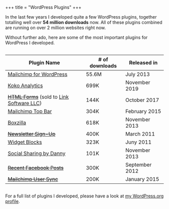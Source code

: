 +++
title = "WordPress Plugins"
+++

In the last few years I developed quite a few WordPress plugins, together totalling well over **54 million downloads** now. All of these plugins combined are running on over 2 million websites right now.

Without further ado, here are some of the most important plugins for WordPress I developed.

<div style="overflow-x: auto;">
<table>
    <thead>
	<tr>
    	<th>Plugin Name</th>
        <th># of downloads</th>
        <th>Released in</th>
    </tr>
    </thead>
    <tbody>
    <tr>
    	<td><a href="https://www.mc4wp.com/">Mailchimp for WordPress</a></td>
        <td id="mailchimp-for-wp-downloads">55.6M</td>
        <td>July 2013</td>
    </tr>
    <tr>
        <td><a href="https://www.kokoanalytics.com">Koko Analytics</a></td>
        <td id="koko-analytics-downloads">699K</td>
        <td>November 2019</td>
    </tr>
    <tr>
        <td><s><a href="https://www.htmlformsplugin.com/">HTML Forms</a></s> (sold to <a href="https://linksoftwarellc.com/">Link Software LLC</a>)</td>
        <td id="html-forms-downloads">144K</td>
        <td>October 2017</td>
    </tr>
     <tr>
    	<td><a href="https://wordpress.org/plugins/mailchimp-top-bar/">Mailchimp Top Bar</a></td>
        <td id="mailchimp-top-bar-downloads">304K</td>
        <td>February 2015</td>
    </tr>
    <tr>
        <td><a href="https://boxzillaplugin.com/">Boxzilla</a></td>
            <td id="boxzilla-downloads">618K</td>
            <td>November 2013</td>
     </tr>
    <tr>
    	<td style="text-decoration: line-through"><a href="http://wordpress.org/plugins/newsletter-sign-up/">Newsletter Sign-Up</a></td>
        <td>400K</td>
        <td>March 2011</td>
    </tr>
    <tr>
    	<td><a href="https://wordpress.org/plugins/wysiwyg-widgets/">Widget Blocks</a></td>
        <td id="wysiwyg-widgets-downloads">323K</td>
        <td>Juny 2011</td>
    </tr>
    <tr>
    	<td><a href="https://wordpress.org/plugins/dvk-social-sharing/">Social Sharing by Danny</a></td>
        <td id="dvk-social-sharing-downloads">101K</td>
        <td>November 2013</td>
    </tr>
    <tr>
    	<td><s><a href="https://wordpress.org/plugins/recent-facebook-posts/">Recent Facebook Posts</a></s></td>
        <td>300K</td>
        <td>September 2012</td>
    </tr>
    <tr>
    <td><s><a href="https://wordpress.org/plugins/mailchimp-sync/">Mailchimp User Sync</a></s></td>
            <td>200K</td>
            <td>January 2015</td>
    </tr>
    </tbody>
</table>
</div>


For a full list of plugins I developed, please have a look at [my WordPress.org profile](http://profiles.wordpress.org/dvankooten/).
